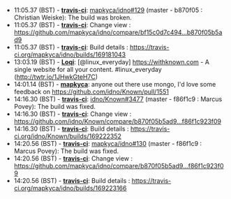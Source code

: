 * <a id="11:05.37">11:05.37 (BST)</a> - __[travis-ci](https://github.com/travis-ci)__: <a href="https://github.com/mapkyca/idno/issues/129">mapkyca/idno#129</a> (master - b870f05 : Christian Weiske): The build was broken.
* <a id="11:05.37">11:05.37 (BST)</a> - __[travis-ci](https://github.com/travis-ci)__: Change view : https://github.com/mapkyca/idno/compare/bf15c0d7c494...b870f05b5ad9
* <a id="11:05.37">11:05.37 (BST)</a> - __[travis-ci](https://github.com/travis-ci)__: Build details : https://travis-ci.org/mapkyca/idno/builds/169181043
* <a id="13:03.19">13:03.19 (BST)</a> - __[Loqi](https://github.com/Loqi)__: [@linux_everyday] https://withknown.com - A single website for all your content.  #linux_everyday (http://twtr.io/1JHwkGteH7C)
* <a id="14:01.14">14:01.14 (BST)</a> - __[mapkyca](https://github.com/mapkyca)__: anyone out there use mongo, I'd love some feedback on https://github.com/idno/Known/pull/1551
* <a id="14:16.30">14:16.30 (BST)</a> - __[travis-ci](https://github.com/travis-ci)__: <a href="https://github.com/idno/Known/issues/3477">idno/Known#3477</a> (master - f86f1c9 : Marcus Povey): The build was fixed.
* <a id="14:16.30">14:16.30 (BST)</a> - __[travis-ci](https://github.com/travis-ci)__: Change view : https://github.com/idno/Known/compare/b870f05b5ad9...f86f1c923f09
* <a id="14:16.30">14:16.30 (BST)</a> - __[travis-ci](https://github.com/travis-ci)__: Build details : https://travis-ci.org/idno/Known/builds/169222352
* <a id="14:20.56">14:20.56 (BST)</a> - __[travis-ci](https://github.com/travis-ci)__: <a href="https://github.com/mapkyca/idno/issues/130">mapkyca/idno#130</a> (master - f86f1c9 : Marcus Povey): The build was fixed.
* <a id="14:20.56">14:20.56 (BST)</a> - __[travis-ci](https://github.com/travis-ci)__: Change view : https://github.com/mapkyca/idno/compare/b870f05b5ad9...f86f1c923f09
* <a id="14:20.56">14:20.56 (BST)</a> - __[travis-ci](https://github.com/travis-ci)__: Build details : https://travis-ci.org/mapkyca/idno/builds/169223166
